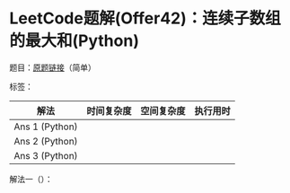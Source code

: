 # LeetCode题解(Offer42)：连续子数组的最大和(Python)

题目：[原题链接](https://leetcode-cn.com/problems/lian-xu-zi-shu-zu-de-zui-da-he-lcof/)（简单）

标签：

| 解法           | 时间复杂度 | 空间复杂度 | 执行用时 |
| -------------- | ---------- | ---------- | -------- |
| Ans 1 (Python) |            |            |          |
| Ans 2 (Python) |            |            |          |
| Ans 3 (Python) |            |            |          |

解法一（）：

